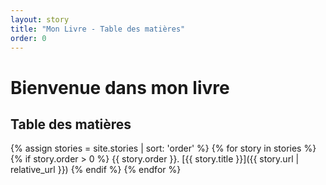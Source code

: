 ```yaml
---
layout: story
title: "Mon Livre - Table des matières"
order: 0
---
```


# Bienvenue dans mon livre

## Table des matières

{% assign stories = site.stories | sort: 'order' %}
{% for story in stories %}
  {% if story.order > 0 %}
{{ story.order }}. [{{ story.title }}]({{ story.url | relative_url }})
  {% endif %}
{% endfor %}

